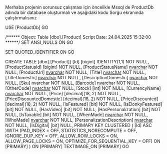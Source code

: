 Merhaba projenin sorunsuz çalışması için öncelikle Mssql de ProductDb adında bir database oluşturmalı ve aşağıdaki kodu Sorgu ekranında çalıştırmalısınız 


USE [ProductDb]
GO

/****** Object:  Table [dbo].[Product]    Script Date: 24.04.2025 15:32:00 ******/
SET ANSI_NULLS ON
GO

SET QUOTED_IDENTIFIER ON
GO

CREATE TABLE [dbo].[Product](
	[Id] [bigint] IDENTITY(1,1) NOT NULL,
	[ProductStatusId] [bigint] NOT NULL,
	[ProductStatusName] [nvarchar](255) NOT NULL,
	[ProductUrl] [nvarchar](500) NOT NULL,
	[Title] [nvarchar](255) NOT NULL,
	[TitleDomestic] [nvarchar](255) NOT NULL,
	[DescriptionDomestic] [nvarchar](max) NOT NULL,
	[Sku] [nvarchar](100) NOT NULL,
	[Barcode] [nvarchar](100) NOT NULL,
	[OtherCode] [nvarchar](100) NOT NULL,
	[Stock] [int] NOT NULL,
	[CurrencyName] [nvarchar](50) NOT NULL,
	[Price] [decimal](18, 2) NOT NULL,
	[PriceDiscountedDomestic] [decimal](18, 2) NOT NULL,
	[PriceDiscounted] [decimal](18, 2) NOT NULL,
	[IsFeatured] [bit] NOT NULL,
	[IsElonkyFeatured] [bit] NOT NULL,
	[HasVideo] [bit] NOT NULL,
	[HasPersonalization] [bit] NOT NULL,
	[IsTaxable] [bit] NOT NULL,
	[WhenMade] [nvarchar](100) NOT NULL,
	[WhoMade] [nvarchar](100) NOT NULL,
	[PersonalizationDescription] [nvarchar](max) NOT NULL,
	[IsDigital] [bit] NULL,
PRIMARY KEY CLUSTERED 
(
	[Id] ASC
)WITH (PAD_INDEX = OFF, STATISTICS_NORECOMPUTE = OFF, IGNORE_DUP_KEY = OFF, ALLOW_ROW_LOCKS = ON, ALLOW_PAGE_LOCKS = ON, OPTIMIZE_FOR_SEQUENTIAL_KEY = OFF) ON [PRIMARY]
) ON [PRIMARY] TEXTIMAGE_ON [PRIMARY]
GO


